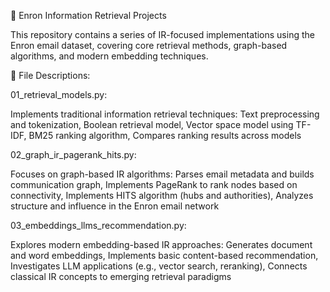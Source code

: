 📁 Enron Information Retrieval Projects

  This repository contains a series of IR-focused implementations using the Enron email dataset, covering core retrieval methods, graph-based algorithms, and modern embedding techniques.

📄 File Descriptions:

01_retrieval_models.py:

  Implements traditional information retrieval techniques:
    Text preprocessing and tokenization,
    Boolean retrieval model,
    Vector space model using TF-IDF,
    BM25 ranking algorithm,
    Compares ranking results across models

02_graph_ir_pagerank_hits.py:

  Focuses on graph-based IR algorithms:
    Parses email metadata and builds communication graph,
    Implements PageRank to rank nodes based on connectivity,
    Implements HITS algorithm (hubs and authorities),
    Analyzes structure and influence in the Enron email network

03_embeddings_llms_recommendation.py:

  Explores modern embedding-based IR approaches:
    Generates document and word embeddings,
    Implements basic content-based recommendation,
    Investigates LLM applications (e.g., vector search, reranking),
    Connects classical IR concepts to emerging retrieval paradigms
